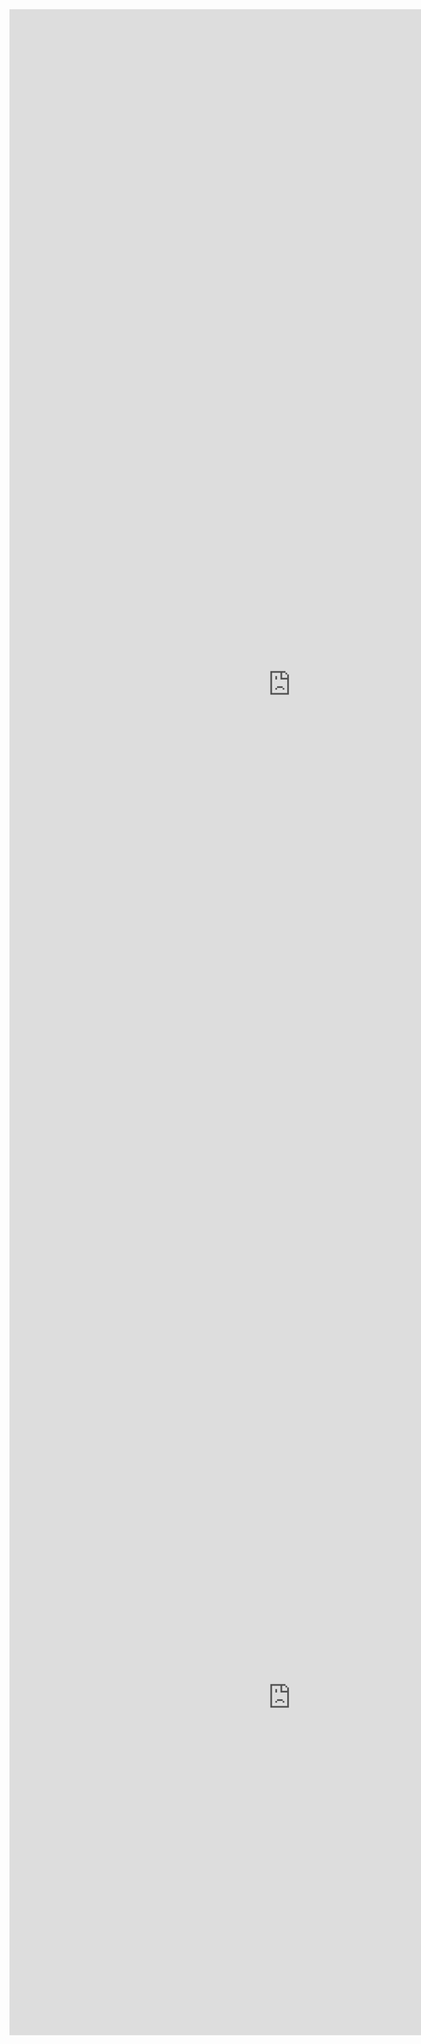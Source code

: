 


<iframe seamless frameborder="0" src="https://public.tableau.com/views/bike-share-assignment-stations/Bike-share-station?:showVizHome=no&:embed=true" width="1000" height="2400" ></iframe>

<iframe seamless frameborder="0" src="https://public.tableau.com/views/bike-share-assignment-status/Bike-share-status?:showVizHome=no&:embed=true" width="1000" height="1200" ></iframe>

